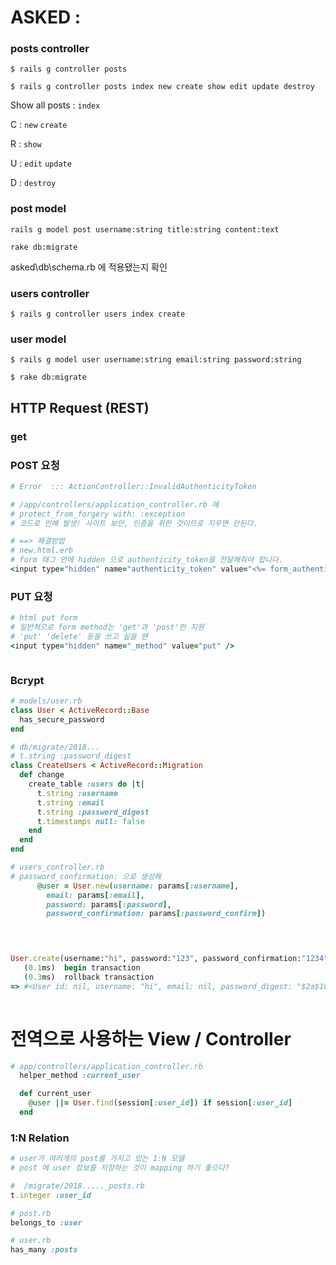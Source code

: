 # ASKED : 

### posts controller

`$ rails g controller posts`

`$ rails g controller posts index new create show edit update destroy`



Show all posts : `index`

C :  `new` `create`

R : `show`

U : `edit` `update`

D : `destroy`



### post model

`rails g model post username:string title:string content:text`

`rake db:migrate` 

asked\db\schema.rb 에 적용됐는지 확인



### users controller

`$ rails g controller users index create`



### user model

`$ rails g model user username:string email:string password:string`

`$ rake db:migrate`





## HTTP Request (REST)

### get

### POST 요청

```ruby
# Error  ::: ActionController::InvalidAuthenticityToken

# /app/controllers/application_controller.rb 에 
# protect_from_forgery with: :exception
# 코드로 인해 발생! 사이트 보안, 인증을 위한 것이므로 지우면 안된다.

# ==> 해결방법
# new.html.erb 
# form 태그 안에 hidden 으로 authenticity_token을 전달해줘야 합니다.
<input type="hidden" name="authenticity_token" value="<%= form_authenticity_token %>"/>
```



### PUT 요청

```ruby
# html put form 
# 일반적으로 form method는 'get'과 'post'만 지원
# 'put' 'delete' 등을 쓰고 싶을 땐 
<input type="hidden" name="_method" value="put" />



```



### Bcrypt

```ruby
# models/user.rb
class User < ActiveRecord::Base
  has_secure_password
end

# db/migrate/2018...
# t.string :password_digest
class CreateUsers < ActiveRecord::Migration
  def change
    create_table :users do |t|
      t.string :username
      t.string :email
      t.string :password_digest
      t.timestamps null: false
    end
  end
end

# users_controller.rb
# password_confirmation: 으로 생성해
      @user = User.new(username: params[:username],
        email: params[:email],
        password: params[:password],
        password_confirmation: params[:password_confirm])


            
```



```ruby
User.create(username:"hi", password:"123", password_confirmation:"1234")
   (0.1ms)  begin transaction
   (0.3ms)  rollback transaction
=> #<User id: nil, username: "hi", email: nil, password_digest: "$2a$10$/ysGQOlYBALcv3Vw1qRWv./pQNRAtZqOJnzAZPgSkeg...", created_at: nil, updated_at: nil>
       


```







# 전역으로 사용하는 View / Controller

```ruby
# app/controllers/application_controller.rb
  helper_method :current_user

  def current_user
    @user ||= User.find(session[:user_id]) if session[:user_id]
  end


```





### 1:N Relation 

```ruby
# user가 여러개의 post를 가지고 있는 1:N 모델
# post 에 user 정보를 저장하는 것이 mapping 하기 좋으다?

#  /migrate/2018....._posts.rb
t.integer :user_id

# post.rb
belongs_to :user

# user.rb
has_many :posts
```



